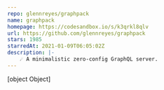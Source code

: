 ```yaml
---
repo: glennreyes/graphpack
name: graphpack
homepage: https://codesandbox.io/s/k3qrkl8qlv
url: https://github.com/glennreyes/graphpack
stars: 1985
starredAt: 2021-01-09T06:05:02Z
description: |-
    ☄️ A minimalistic zero-config GraphQL server.
---
```


[object Object]
